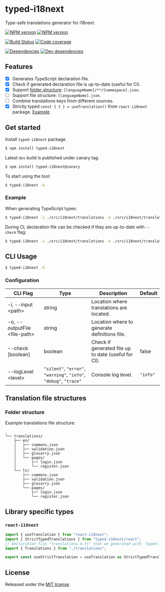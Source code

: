 # typed-i18next

Type-safe translations generator for i18next.

[![NPM version](https://img.shields.io/npm/v/typed-i18next.svg?logo=npm)](https://www.npmjs.com/package/typed-i18next)
[![NPM version](https://img.shields.io/npm/v/typed-i18next/canary.svg?logo=npm)](https://www.npmjs.com/package/typed-i18next/v/canary)

[![Build Status](https://img.shields.io/azure-devops/build/reactway/reactway/17/master.svg?logo=azuredevops)](https://dev.azure.com/reactway/ReactWay/_build/latest?definitionId=17&branchName=master)
[![Code coverage](https://img.shields.io/azure-devops/coverage/reactway/reactway/17/master.svg)](https://dev.azure.com/reactway/ReactWay/_build/latest?definitionId=17&branchName=master)

[![Dependencies](https://img.shields.io/david/reactway/typed-i18next.svg)](https://david-dm.org/reactway/typed-i18next)
[![Dev dependencies](https://img.shields.io/david/dev/reactway/typed-i18next.svg)](https://david-dm.org/reactway/typed-i18next?type=dev)

## Features

-   [x] Generates TypeScript declaration file.
-   [x] Check if generated declaration file is up-to-date (useful for CI).
-   [x] Support [folder structure](#folder-structure): `[languageName]/**/[namespace].json`.
-   [ ] Support file structure: `[languageName].json`.
-   [ ] Combine translations keys from different sources.
-   [x] Strictly typed `const { t } = useTranslation()` from `react-i18next` package. [Example](#react-i18next)

## Get started

Install `typed-i18next` package.

```sh
$ npm install typed-i18next
```

Latest `dev` build is published under canary tag.

```sh
$ npm install typed-i18next@canary
```

To start using the tool:

```sh
$ typed-i18next -h
```

### Example

When generating TypeScript types:

```sh
$ typed-i18next -i ./src/i18next/translations -o ./src/i18next/translations.d.ts
```

During CI, declaration file can be checked if they are up-to-date with `--check` flag:

```sh
$ typed-i18next -i ./src/i18next/translations -o ./src/i18next/translations.d.ts --check
```

## CLI Usage

```sh
$ typed-i18next -h
```

### Configuration

| CLI Flag                       | Type                                                               | Description                                         | Default  |
| ------------------------------ | ------------------------------------------------------------------ | --------------------------------------------------- | -------- |
| -i, --input \<path\>           | string                                                             | Location where translations are located.            |          |
| -o, --outputFile \<file-path\> | string                                                             | Location where to generate definitions file.        |          |
| --check [boolean]              | boolean                                                            | Check if generated file up to date (useful for CI). | false    |
| --logLevel \<level\>           | `"silent"`, `"error"`, `"warning"`, `"info"`, `"debug"`, `"trace"` | Console log level.                                  | `"info"` |

## Translation file structures

### Folder structure

Example translations file structure:

```
.
└── translations/
    ├── en/
    │   ├── commons.json
    │   ├── validation.json
    │   ├── glosarry.json
    │   └── pages/
    │       ├── login.json
    │       └── register.json
    └── lt/
        ├── commons.json
        ├── validation.json
        ├── glosarry.json
        └── pages/
            ├── login.json
            └── register.json
```

## Library specific types

### `react-i18next`

```ts
import { useTranslation } from "react-i18next";
import { StrictTypedTranslations } from "typed-i18next/react";
// Declaration file "translations.d.ts" that we generated with `typed-i18next` tool.
import { Translations } from "./translations";

export const useStrictTranslation = useTranslation as StrictTypedTranslations<typeof useTranslation, Translations>;
```

## License

Released under the [MIT license](LICENSE).
